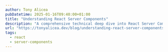 ```yaml
---
author: Tony Alicea
pubDatetime: 2025-01-16T09:40:00+01:00
title: "Understanding React Server Components"
description: "A comprehensive technical deep dive into React Server Components, exploring how they work under the hood, their performance implications, and best practices for implementation."
url: "https://tonyalicea.dev/blog/understanding-react-server-components/"
tags:
  - react
  - server-components
---
```


